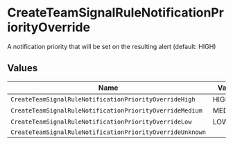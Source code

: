 # CreateTeamSignalRuleNotificationPriorityOverride

A notification priority that will be set on the resulting alert (default: HIGH)


## Values

| Name                                                      | Value                                                     |
| --------------------------------------------------------- | --------------------------------------------------------- |
| `CreateTeamSignalRuleNotificationPriorityOverrideHigh`    | HIGH                                                      |
| `CreateTeamSignalRuleNotificationPriorityOverrideMedium`  | MEDIUM                                                    |
| `CreateTeamSignalRuleNotificationPriorityOverrideLow`     | LOW                                                       |
| `CreateTeamSignalRuleNotificationPriorityOverrideUnknown` |                                                           |